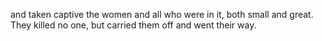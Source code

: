 and taken captive the women and all who were in it, both small and great. They killed no one, but carried them off and went their way.
